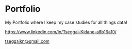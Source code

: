 # Portfolio

My Portfolio where I keep my case studies for all things data!

https://www.linkedin.com/in/Tseggai-Kidane-a8b16a10/

tseggaikn@gmail.com
